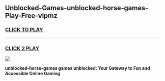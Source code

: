 
## Unblocked-Games-unblocked-horse-games-Play-Free-vipmz
<h3>
<a href="https://premium76.site?title=unblocked-horse-games&ref=20A">CLICK TO PLAY</a></h3>
<hr>

<h3>
<a href="https://premium76.site?title=unblocked-horse-games&ref=20A">CLICK 2 PLAY</a>
  
</h3>

<a href="https://premium76.site?title=unblocked-horse-games&ref=20A"><img src="https://clearcache.store/games.png"></a>


**unblocked-horse-games games unblocked: Your Gateway to Fun and Accessible Online Gaming**
